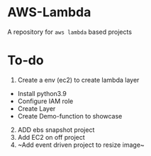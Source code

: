 # AWS-Lambda
A repository for `aws lambda` based projects

# To-do

1. Create a env (ec2) to create lambda layer
- Install python3.9
- Configure IAM role 
- Create Layer
- Create Demo-function to showcase

2.  ADD ebs snapshot project
3.  Add EC2 on off project
4.  ~Add event driven project to resize image~
